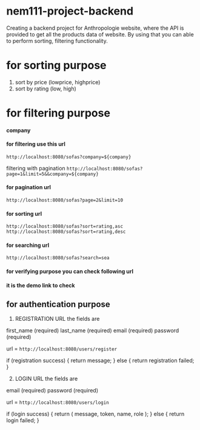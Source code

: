 # nem111-project-backend
Creating a backend project for Anthropologie website, where the API is provided to get all the products data of website. By using that you can able to perform sorting, filtering functionality.


# for sorting purpose
1. sort by price (lowprice, highprice)
2. sort by rating (low, high)



# for filtering purpose
#### company

 


#### for filtering use this url
`http://localhost:8080/sofas?company=${company}`

filtering with pagination
`http://localhost:8080/sofas?page=1&limit=5&&company=${company}`

#### for pagination url
`http://localhost:8080/sofas?page=2&limit=10`

#### for sorting url 
`http://localhost:8080/sofas?sort=rating,asc`
`http://localhost:8080/sofas?sort=rating,desc`

<!-- `http://localhost:8080/sofas?page=1&limit=5&&company=Durian&sort=rating,desc` -->

#### for searching url
`http://localhost:8080/sofas?search=sea`




 



#### for verifying purpose you can check following url

#### it is the demo link to check
 







## for authentication purpose 

1. REGISTRATION URL 
the fields are 

first_name (required)
last_name (required)
email (required)
password (required)
 

url = `http://localhost:8080/users/register`

if (registration success) {
    return message;
} else {
    return registration failed;
}



2. LOGIN URL
the fields are

email (required)
password (required)

url = `http://localhost:8080/users/login`


if (login success) {
    return ( message, token, name, role );
} else {
    return login failed;
}